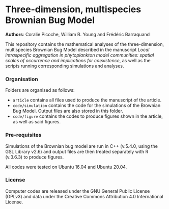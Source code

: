 # Three-dimension, multispecies Brownian Bug Model

**Authors**: Coralie Picoche, William R. Young and Frédéric Barraquand

This repository contains the mathematical analyses of the three-dimension, multispecies Brownian Bug Model described in the manuscript _Local intraspecific aggregation in phytoplankton model communities: spatial scales of occurrence and implications for coexistence_, as well as the scripts running corresponding simulations and analyses.

### Organisation

Folders are organised as follows:

* `article` contains all files used to produce the manuscript of the article.
* `code/simulation` contains the code for the simulations of the Brownian Bug Model. Output files are also stored in this folder.
* `code/figure` contains the codes to produce figures shown in the article, as well as said figures.

### Pre-requisites

Simulations of the Brownian bug model are run in C++ (v.5.4.0, using the GSL Library v2.6) and output files are then treated separately with R (v.3.6.3) to produce figures.

All codes were tested on Ubuntu 16.04 and Ubuntu 20.04. 

### License

Computer codes are released under the GNU General Public License (GPLv3) and data under the Creative Commons Attribution 4.0 International License.

